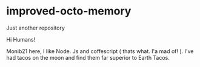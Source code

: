 # improved-octo-memory
Just another repository



Hi Humans!

Monib21 here, I like Node. Js and coffescript ( thats what. I'a mad of! ). I've had tacos on the moon and find them far superior to Earth Tacos.
